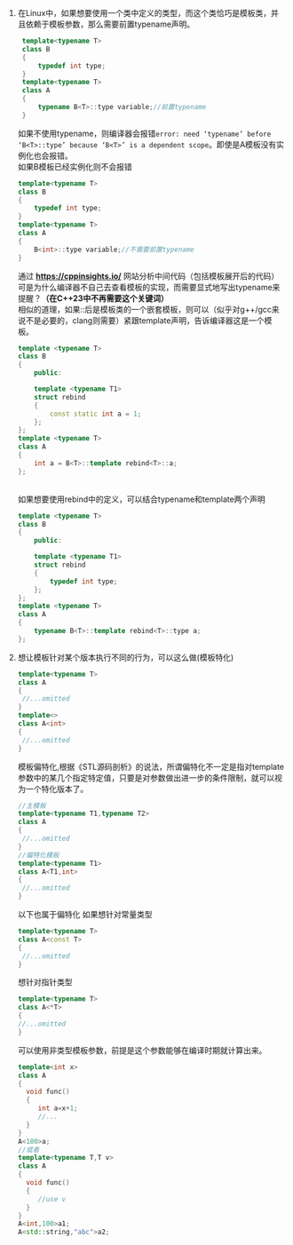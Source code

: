 1. 在Linux中，如果想要使用一个类中定义的类型，而这个类恰巧是模板类，并且依赖于模板参数，那么需要前置typename声明。
   ```C++
    template<typename T>
    class B
    {
        typedef int type;
    }
    template<typename T>
    class A
    {
        typename B<T>::type variable;//前置typename
    }
    ```
    如果不使用typename，则编译器会报错`error: need ‘typename’ before ‘B<T>::type’ because ‘B<T>’ is a dependent scope`。即使是A模板没有实例化也会报错。
\
    如果B模板已经实例化则不会报错
    ```C++
    template<typename T>
    class B
    {
        typedef int type;
    }
    template<typename T>
    class A
    {
        B<int>::type variable;//不需要前置typename
    }
    ```

    通过 **https://cppinsights.io/** 网站分析中间代码（包括模板展开后的代码）
    \
    可是为什么编译器不自己去查看模板的实现，而需要显式地写出typename来提醒？**（在C++23中不再需要这个关键词）**
    \
    相似的道理，如果::后是模板类的一个嵌套模板，则可以（似乎对g++/gcc来说不是必要的，clang则需要）紧跟template声明，告诉编译器这是一个模板。
    ```C++
    template <typename T>
    class B
    {
        public:

        template <typename T1>
        struct rebind
        {
            const static int a = 1;
        };
    };
    template <typename T>
    class A
    {
        int a = B<T>::template rebind<T>::a;
    };
    ```
    \
    如果想要使用rebind中的定义，可以结合typename和template两个声明
    ```C++
    template <typename T>
    class B
    {
        public:

        template <typename T1>
        struct rebind
        {
            typedef int type;
        };
    };
    template <typename T>
    class A
    {
        typename B<T>::template rebind<T>::type a;
    };
    ```
2. 想让模板针对某个版本执行不同的行为，可以这么做(模板特化)
   ```C++
   template<typename T>
   class A
   {
    //...omitted
   }
   template<>
   class A<int>
   {
    //...omitted
   }
   ```
   
   模板偏特化,根据《STL源码剖析》的说法，所谓偏特化不一定是指对template参数中的某几个指定特定值，只要是对参数做出进一步的条件限制，就可以视为一个特化版本了。
   ```C++
   //主模板
   template<typename T1,typename T2>
   class A
   {
    //...omitted
   }
   //偏特化模板
   template<typename T1>
   class A<T1,int>
   {
    //...omitted
   }
   ```
   以下也属于偏特化
   如果想针对常量类型
   ```C++
   template<typename T>
   class A<const T>
   {
    //...omitted
   }
   ```
   想针对指针类型
    ```C++
   template<typename T>
   class A<*T>
   {
    //...omitted
   }
   ``` 
   可以使用非类型模板参数，前提是这个参数能够在编译时期就计算出来。
   ```C++
   template<int x>
   class A
   {
     void func()
     {
        int a=x+1;
        //...
     }
   }
   A<100>a;
   //或者
   template<typename T,T v>
   class A
   {
     void func()
     {
        //use v
     }
   }
   A<int,100>a1;
   A<std::string,"abc">a2;
   ```


